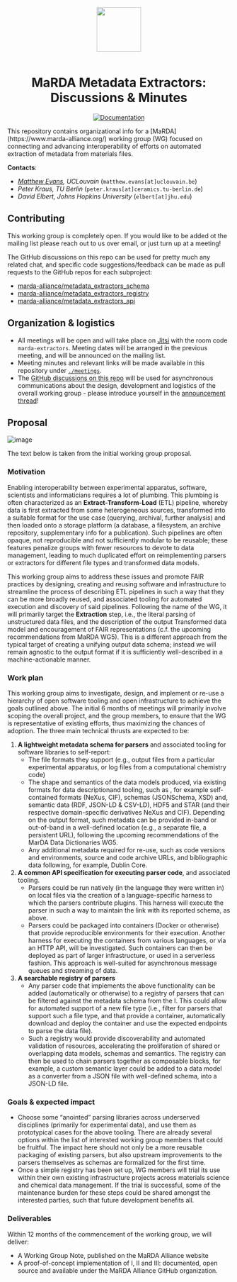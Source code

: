 <div align="center" style="padding-bottom: 1em;">
<img width="100px" align="center" src="https://avatars.githubusercontent.com/u/74017645?s=200&v=4">
</div>

# <div align="center">MaRDA Metadata Extractors: Discussions & Minutes</div>

<div align="center">


[![Documentation](https://badgen.net/badge/docs/marda-alliance.github.io/blue?icon=firefox)](https://marda-alliance.github.io/metadata_extractors/)

</div>
This repository contains organizational info for a [MaRDA](https://www.marda-alliance.org/) working group (WG) focused on connecting and advancing interoperability of efforts on automated extraction of metadata from materials files.

**Contacts**:

- *[Matthew Evans](https://ml-evs.science), UCLouvain*
  (`matthew.evans[at]uclouvain.be`)
- *Peter Kraus, TU Berlin*
  (`peter.kraus[at]ceramics.tu-berlin.de`)
- *David Elbert, Johns Hopkins University* 
  (`elbert[at]jhu.edu`)
  

## Contributing

This working group is completely open.
If you would like to be added ot the mailing list please reach out to us over email, or just turn up at a meeting!

The GitHub discussions on this repo can be used for pretty much any related chat, and specific code suggestions/feedback can be made as pull requests to the GitHub repos for each subproject:

- [marda-alliance/metadata_extractors_schema](https://github.com/marda-alliance/metadata_extractors_schema)
- [marda-alliance/metadata_extractors_registry](https://github.com/marda-alliance/metadata_extractors_registry)
- [marda-alliance/metadata_extractors_api](https://github.com/marda-alliance/metadata_extractors_api)


## Organization & logistics


- All meetings will be open and will take place on [Jitsi](https://meet.jit.si/)
  with the room code `marda-extractors`. Meeting dates will be arranged in the
  previous meeting, and will be announced on the mailing list.
- Meeting minutes and relevant links will be made available in this repository under [`./meetings`](https://github.com/marda-alliance/metadata_extractors/tree/main/meetings).
- The [GitHub discussions on this
  repo](https://github.com/marda-alliance/metadata_extractors/discussions) will be used for asynchronous
  communications about the design, development and logistics of the overall
  working group - please introduce yourself in the [announcement
  thread](https://github.com/marda-alliance/metadata_extractors/discussions/1)!

## Proposal

![image](https://user-images.githubusercontent.com/7916000/205093968-632da485-b922-4244-8d8d-51ff85c92d35.png)


The text below is taken from the initial working group proposal.

### Motivation

Enabling interoperability between experimental apparatus, software, scientists and informaticians requires a lot of plumbing.
This plumbing is often characterized as an **Extract-Transform-Load** (ETL) pipeline, whereby data is first extracted from some heterogeneous sources, transformed into a suitable format for the use case (querying, archival, further analysis) and then loaded onto a storage platform (a database, a filesystem, an archive repository, supplementary info for a publication).
Such pipelines are often opaque, not reproducible and not sufficiently modular to be reusable; these features penalize groups with fewer resources to devote to data management, leading to much duplicated effort on reimplementing parsers or extractors for different file types and transformed data models.

This working group aims to address these issues and promote FAIR practices by designing, creating and reusing software and infrastructure to streamline the process of describing ETL pipelines in such a way that they can be more broadly reused, and associated tooling for automated execution and discovery of said pipelines.
Following the name of the WG, it will primarily target the **Extraction** step, i.e., the literal parsing of unstructured data files, and the description of the output Transformed data model and encouragement of FAIR representations (c.f. the upcoming recommendations from MaRDA WG5).
This is a different approach from the typical target of creating a unifying output data schema; instead we will remain agnostic to the output format if it is sufficiently well-described in a machine-actionable manner.

### Work plan

This working group aims to investigate, design, and implement or re-use a hierarchy of open software tooling and open infrastructure to achieve the goals outlined above. The initial 6 months of meetings will primarily involve scoping the overall project, and the group members, to ensure that the WG is representative of existing efforts, thus maximizing the chances of adoption. The three main technical thrusts are expected to be:

1. **A lightweight metadata schema for parsers** and associated tooling for software libraries to self-report:
    - The file formats they support (e.g., output files from a particular experimental apparatus, or log files from a computational chemistry code)
    - The shape and semantics of the data models produced, via existing formats for data descriptionand tooling,  such as , for example self-contained formats (NeXus, CIF), schemas (JSONSchema, XSD) and, semantic data (RDF, JSON-LD & CSV-LD),  HDF5 and STAR (and their respective domain-specific derivatives NeXus and CIF). Depending on the output format, such metadata can be provided in-band or out-of-band in a well-defined location (e.g., a separate file, a persistent URL), following the upcoming recommendations of the MarDA Data Dictionaries WG5.
    - Any additional metadata required for re-use, such as code versions and environments, source and code archive URLs, and bibliographic data following, for example, Dublin Core.
1. **A common API specification for executing parser code**, and associated tooling.
    - Parsers could be run natively (in the language they were written in) on local files via the creation of a language-specific harness to which the parsers contribute plugins. This harness will execute the parser in such a way to maintain the link with its reported schema, as above.
    - Parsers could be packaged into containers (Docker or otherwise) that provide reproducible environments for their execution. Another harness for executing the containers from various languages, or via an HTTP API, will be investigated. Such containers can then be deployed as part of larger infrastructure, or used in a serverless fashion. This approach is well-suited for asynchronous message queues and streaming of data.
1. **A searchable registry of parsers**
    - Any parser code that implements the above functionality can be added (automatically or  otherwise) to a registry of parsers that can be filtered against the metadata schema from the I. This could allow for automated support of a new file type (i.e., filter for parsers that support such a file type, and that provide a container, automatically download and deploy the container and use the expected endpoints to parse the data file).
    - Such a registry would provide discoverability and automated validation of resources, accelerating the proliferation of shared or overlapping data models, schemas and semantics.
The registry can then be used to chain parsers together as composable blocks, for example, a custom semantic layer could be added to a data model as a converter from a JSON file with well-defined schema, into a JSON-LD file.

### Goals & expected impact

- Choose some “anointed” parsing libraries across underserved disciplines (primarily for experimental data), and use them as prototypical cases for the above tooling. There are already several options within the list of interested working group members that could be fruitful. The impact here should not only be a more reusable packaging of existing parsers, but also upstream improvements to the parsers themselves as schemas are formalized for the first time.
- Once a simple registry has been set up, WG members will trial its use within their own existing infrastructure projects across materials science and chemical data management. If the trial is successful, some of the maintenance burden for these steps could be shared amongst the interested parties, such that future development benefits all.

### Deliverables

Within 12 months of the commencement of the working group, we will deliver:

- A Working Group Note, published on the MaRDA Alliance website
- A proof-of-concept implementation of I, II and III: documented, open source and available under the MaRDA Alliance GitHub organization.
